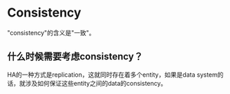 # Consistency

"consistency"的含义是"一致"。

## 什么时候需要考虑consistency？

HA的一种方式是replication，这就同时存在着多个entity，如果是data system的话，就涉及如何保证这些entity之间的data的consistency。
